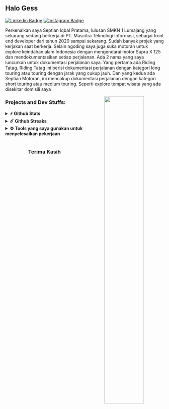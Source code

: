 ## Halo Gess

[![Linkedin Badge](https://img.shields.io/badge/-LinkedIn-0e76a8?style=flat-square&logo=Linkedin&logoColor=white)](https://www.linkedin.com/in/septian-iqbal-pratama-112549229/)
[![Instagram Badge](https://img.shields.io/badge/-Instagram-e4405f?style=flat-square&logo=Instagram&logoColor=white)](https://www.instagram.com/septian.iqbal.pratama/)

Perkenalkan saya Septian Iqbal Pratama, lulusan SMKN 1 Lumajang yang sekarang sedang berkerja di PT. Mascitra Teknologi Informasi, sebagai front end developer dari tahun 2020 sampai sekarang. Sudah banyak projek yang kerjakan saat berkerja. Selain ngoding saya juga suka motoran untuk explore keindahan alam Indonesia dengan mengendarai motor Supra X 125 dan mendokumentasikan setiap perjalanan. Ada 2 nama yang saya luncurkan untuk dokumentasi perjalanan saya. Yang pertama ada Riding Tatag. Riding Tatag ini berisi dokumentasi perjalanan dengan kategori long touring atau touring dengan jarak yang cukup jauh. Dan yang kedua ada Septian Motoran, ini mencakup dokumentasi perjalanan dengan kategori short touring atau medium touring. Seperti explore tempat wisata yang ada disekitar domisili saya

<div align="center" width="100%">
	<img align="right" width="50%" alt="" src="https://raw.githubusercontent.com/iampavangandhi/iampavangandhi/master/gifs/coder.gif" />
</div>

### Projects and Dev Stuffs:

<details>
  <summary><b>⚡ Github Stats</b></summary>

  <br />
  <img src="https://github-readme-stats.vercel.app/api?SeptianIqbalPratama=SeptianIqbalPratama&hide=contribs,prs&show_icons=true&hide_border=true&title_color=000" />
</details>

<details>
  <summary><b>☄️ Github Streaks</b></summary>

  <br />
  <img src="https://github-readme-stats.vercel.app/api/top-langs/?SeptianIqbalPratama=SeptianIqbalPratama&layout=compact" height=180 />
</details>

<details>
  <br />
  <summary><b>⚙️ Tools yang saya gunakan untuk menyelesaikan pekerjaan</b></summary>
  	<ul>
  	    <li><b>OS:</b> Windowss 11</li>
	    <li><b>Laptop: </b> Lenovo Ideapad 320</li>
  	    <li><b>Browser: </b> Edge & Chrome</li>
	    <li><b>Code Editor:</b> VSCode </li>
	</ul>
</details>

#

<div align="center">

### Terima Kasih

</div>
